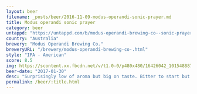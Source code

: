 ```yaml
---
layout: beer
filename: _posts/beer/2016-11-09-modus-operandi-sonic-prayer.md
title: Modus operandi sonic prayer
category: beer
untappd: "https://untappd.com/b/modus-operandi-brewing-co--sonic-prayer/1291720"
country: "Australia"
brewery: "Modus Operandi Brewing Co."
breweryURL: "/brewery/modus-operandi-brewing-co-.html"
style: "IPA - American"
score: 8.5
img: https://scontent.xx.fbcdn.net/v/t1.0-0/p480x480/16426042_10154888757963745_4726476974727549552_n.jpg?oh=77af74de1be67597f0ced5bf72fc00fd&oe=592D084C
beer-date: "2017-01-30"
desc: "Surprisingly low of aroma but big on taste. Bitter to start but great to finish. Need to get more into this brewery"
permalink: /beer/:title.html
---
```

